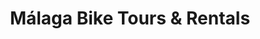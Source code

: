 ---
title: "Málaga Bike Tours & Rentals"
url: /malaga/malaga-bike-tours-y-rentals/
shop: bicicleta
---